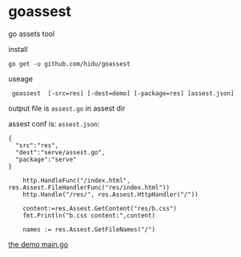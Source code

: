 goassest
========
go assets tool

install
```
go get -u github.com/hidu/goassest
```

useage
```
 goassest  [-src=res] [-dest=demo] [-package=res] [assest.json]
```
output file is `assest.go` in assest dir  

assest conf is: `assest.json`:
```
{
  "src":"res",
  "dest":"serve/assest.go",
  "package":"serve"
}
```


```
	http.HandleFunc("/index.html", res.Assest.FileHandlerFunc("res/index.html"))
	http.Handle("/res/", res.Assest.HttpHandler("/"))
	
	content:=res.Assest.GetContent("res/b.css")
	fmt.Println("b.css content:",content)

	names := res.Assest.GetFileNames("/")
```


[the demo main.go](demo/main.go) 